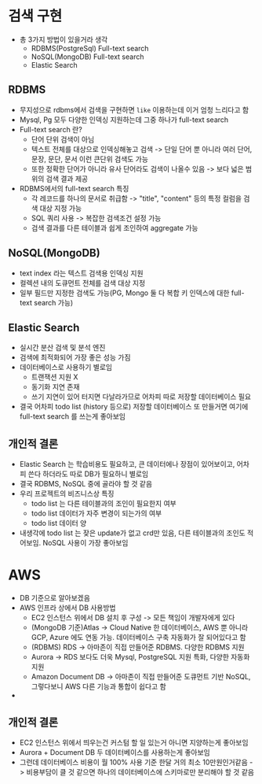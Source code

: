 # 검색 구현
- 총 3가지 방법이 있을거라 생각
  - RDBMS(PostgreSql) Full-text search
  - NoSQL(MongoDB) Full-text search
  - Elastic Search

## RDBMS
- 무지성으로 rdbms에서 검색을 구현하면 `like` 이용하는데 이거 엄청 느리다고 함
- Mysql, Pg 모두 다양한 인덱싱 지원하는데 그중 하나가 full-text search
- Full-text search 란?
  - 단어 단위 검색이 아님
  - 텍스트 전체를 대상으로 인덱싱해놓고 검색 -> 단일 단어 뿐 아니라 여러 단어, 문장, 문단, 문서 이런 큰단위 검색도 가능
  - 또한 정확한 단어가 아니라 유사 단어라도 검색이 나올수 있음 -> 보다 넓은 범위의 검색 결과 제공
- RDBMS에서의 full-text search 특징
  - 각 레코드를 하나의 문서로 취급함 -> "title", "content" 등의 특정 컬럼을 검색 대상 지정 가능
  - SQL 쿼리 사용 -> 복잡한 검색조건 설정 가능
  - 검색 결과를 다른 테이블과 쉽게 조인하여 aggregate 가능

## NoSQL(MongoDB)
- text index 라는 텍스트 검색용 인덱싱 지원
- 컬렉션 내의 도큐먼트 전체를 검색 대상 지정
- 일부 필드만 지정한 검색도 가능(PG, Mongo 둘 다 복합 키 인덱스에 대한 full-text search 가능)

## Elastic Search
- 실시간 분산 검색 및 분석 엔진
- 검색에 최적화되어 가장 좋은 성능 가짐
- 데이터베이스로 사용하기 별로임
  - 트랜잭션 지원 X
  - 동기화 지연 존재
  - 쓰기 지연이 있어 터지면 다날라가므로 어차피 따로 저장할 데이터베이스 필요  
- 결국 어차피 todo list (history 등으로) 저장할 데이터베이스 또 만들거면 여기에 full-text search 를 쓰는게 좋아보임


## 개인적 결론
- Elastic Search 는 학습비용도 필요하고, 큰 데이터에나 장점이 있어보이고, 어차피 쓴다 하더라도 따로 DB가 필요하니 별로임
- 결국 RDBMS, NoSQL 중에 골라야 할 것 같음
- 우리 프로젝트의 비즈니스상 특징
  - todo list 는 다른 테이블과의 조인이 필요한지 여부
  - todo list 데이터가 자주 변경이 되는가의 여부
  - todo list 데이터 양
- 내생각에 todo list 는 잦은 update가 없고 crd만 있음, 다른 테이블과의 조인도 적어보임. NoSQL 사용이 가장 좋아보임

# AWS
- DB 기준으로 알아보겠음
- AWS 인프라 상에서 DB 사용방법
  - EC2 인스턴스 위에서 DB 설치 후 구성 -> 모든 책임이 개발자에게 있다
  - (MongoDB 기준)Atlas -> Cloud Native 한 데이터베이스, AWS 뿐 아니라 GCP, Azure 에도 연동 가능. 데이터베이스 구축 자동화가 잘 되어있다고 함
  - (RDBMS) RDS -> 아마존이 직접 만들어준 RDBMS. 다양한 RDBMS 지원
  - Aurora -> RDS 보다도 더욱 Mysql, PostgreSQL 지원 특화, 다양한 자동화 지원
  - Amazon Document DB -> 아마존이 직접 만들어준 도큐먼트 기반 NoSQL, 그렇다보니 AWS 다른 기능과 통합이 쉽다고 함
-  
## 개인적 결론
- EC2 인스턴스 위에서 띄우는건 커스텀 할 일 있는거 아니면 지양하는게 좋아보임
- Aurora + Document DB 두 데이터베이스를 사용하는게 좋아보임
- 그런데 데이터베이스 비용이 월 100% 사용 기준 한달 거의 최소 10만원인거같음 -> 비용부담이 클 것 같으면 하나의 데이터베이스에 스키마로만 분리해야 할 것 같음
